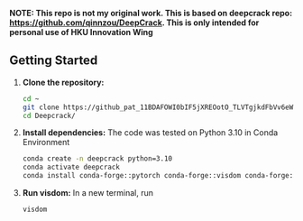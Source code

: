 **NOTE: This repo is not my original work. This is based on deepcrack repo: https://github.com/qinnzou/DeepCrack. This is only intended for personal use of HKU Innovation Wing**

## Getting Started
1.  **Clone the repository:**
    ```bash
    cd ~
    git clone https://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@github.com/howardtse2005/Deepcrack.git
    cd Deepcrack/
    ```

2.  **Install dependencies:**
    The code was tested on Python 3.10 in Conda Environment
    ```bash
    conda create -n deepcrack python=3.10
    conda activate deepcrack
    conda install conda-forge::pytorch conda-forge::visdom conda-forge::opencv conda-forge::tqdm anaconda::numpy
    ```
3.  **Run visdom:**
    In a new terminal, run
    ```bash
    visdom
    ```
